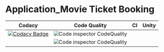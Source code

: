 # Application_Movie Ticket Booking

Codacy | Code Quality | CI | Unity
------|----------|-------|--------------
|[![Codacy Badge](https://app.codacy.com/project/badge/Grade/3f974e6ad6764f4881ee91e9edb54348)](https://www.codacy.com/gh/Keerthana1515/M1_Application_Movie-Ticket-Booking/dashboard?utm_source=github.com&amp;utm_medium=referral&amp;utm_content=Keerthana1515/M1_Application_Movie-Ticket-Booking&amp;utm_campaign=Badge_Grade)| ![Code inspector CodeQuality](https://api.codiga.io/project/29933/score/svg)
||![Code inspector CodeQuality](https://api.codiga.io/project/29933/status/svg)|

